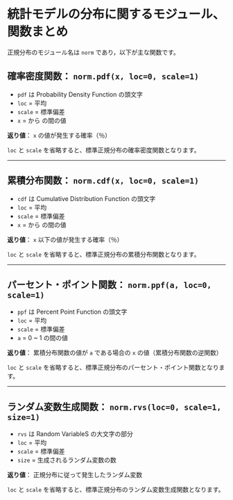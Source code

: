 # 統計モデルの分布に関するモジュール、関数まとめ

正規分布のモジュール名は `norm` であり，以下が主な関数です。

## 確率密度関数： `norm.pdf(x, loc=0, scale=1)`

- `pdf` は Probability Density Function の頭文字
- `loc` = 平均
- `scale` = 標準偏差
- `x` = から の間の値

**返り値**： `x` の値が発生する確率（％）

`loc` と `scale` を省略すると、標準正規分布の確率密度関数となります。

---

## 累積分布関数： `norm.cdf(x, loc=0, scale=1)`

- `cdf` は Cumulative Distribution Function の頭文字
- `loc` = 平均
- `scale` = 標準偏差
- `x` = から の間の値

**返り値**： `x` 以下の値が発生する確率（％）

`loc` と `scale` を省略すると、標準正規分布の累積分布関数となります。

---

## パーセント・ポイント関数： `norm.ppf(a, loc=0, scale=1)`

- `ppf` は Percent Point Function の頭文字
- `loc` = 平均
- `scale` = 標準偏差
- `a` = 0 ~ 1 の間の値

**返り値**： 累積分布関数の値が `a` である場合の `x` の値（累積分布関数の逆関数）

`loc` と `scale` を省略すると、標準正規分布のパーセント・ポイント関数となります。

---

## ランダム変数生成関数： `norm.rvs(loc=0, scale=1, size=1)`

- `rvs` は Random VariableS の大文字の部分
- `loc` = 平均
- `scale` = 標準偏差
- `size` = 生成されるランダム変数の数

**返り値**： 正規分布に従って発生したランダム変数

`loc` と `scale` を省略すると、標準正規分布のランダム変数生成関数となります。
